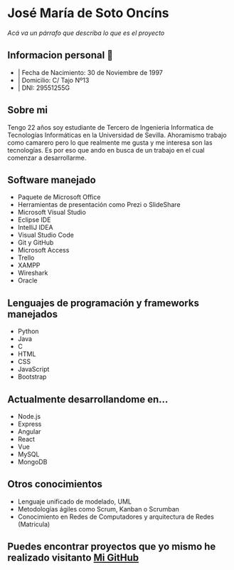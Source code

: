 # José María de Soto Oncíns

_Acá va un párrafo que describa lo que es el proyecto_

## Informacion personal 🚀

+ | Fecha de Nacimiento: 30 de Noviembre de 1997 <br>
+ | Domicilio: C/ Tajo Nº13
+ | DNI: 29551255G 

## Sobre mi

Tengo 22 años soy estudiante de Tercero de Ingenieria Informatica de Tecnologías Informáticas en la Universidad de Sevilla. Ahoramismo trabajo como camarero pero lo que realmente me gusta y me interesa son las tecnologías. Es por eso que ando en busca de un trabajo en el cual comenzar a desarrollarme.

## Software manejado

+ Paquete de Microsoft Office
+ Herramientas de presentación como Prezi o SlideShare
+ Microsoft Visual Studio
+ Eclipse IDE
+ IntelliJ IDEA
+ Visual Studio Code
+ Git y GitHub
+ Microsoft Access
+ Trello
+ XAMPP
+ Wireshark
+ Oracle

## Lenguajes de programación y frameworks manejados
+ Python
+ Java
+ C
+ HTML
+ CSS
+ JavaScript
+ Bootstrap

## Actualmente desarrollandome en...

+ Node.js
+ Express
+ Angular
+ React
+ Vue
+ MySQL
+ MongoDB

## Otros conocimientos

+ Lenguaje unificado de modelado, UML
+ Metodologías ágiles como Scrum, Kanban o Scrumban
+ Conocimiento en Redes de Computadores y arquitectura de Redes (Matricula)

## Puedes encontrar proyectos que yo mismo he realizado visitanto [Mi GitHub](https://github.com/PepeDeSoto?tab=repositories)
